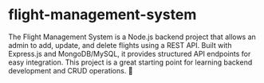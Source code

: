 # flight-management-system
The Flight Management System is a Node.js backend project that allows an admin to add, update, and delete flights using a REST API. Built with Express.js and MongoDB/MySQL, it provides structured API endpoints for easy integration. This project is a great starting point for learning backend development and CRUD operations. 🚀
